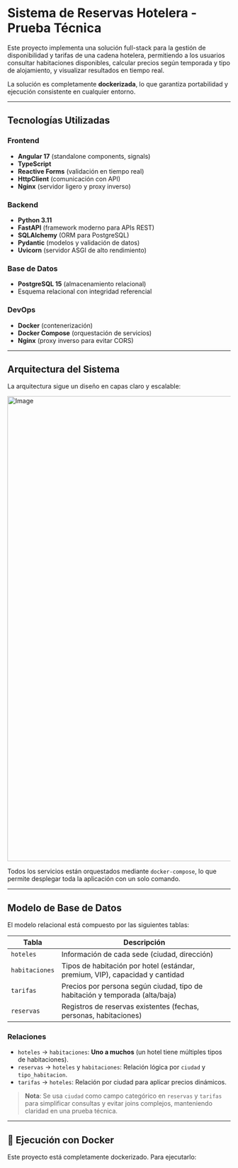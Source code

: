 # Sistema de Reservas Hotelera - Prueba Técnica

Este proyecto implementa una solución full-stack para la gestión de disponibilidad y tarifas de una cadena hotelera, permitiendo a los usuarios consultar habitaciones disponibles, calcular precios según temporada y tipo de alojamiento, y visualizar resultados en tiempo real.

La solución es completamente **dockerizada**, lo que garantiza portabilidad y ejecución consistente en cualquier entorno.

---

## Tecnologías Utilizadas

### Frontend
- **Angular 17** (standalone components, signals)
- **TypeScript**
- **Reactive Forms** (validación en tiempo real)
- **HttpClient** (comunicación con API)
- **Nginx** (servidor ligero y proxy inverso)

### Backend
- **Python 3.11**
- **FastAPI** (framework moderno para APIs REST)
- **SQLAlchemy** (ORM para PostgreSQL)
- **Pydantic** (modelos y validación de datos)
- **Uvicorn** (servidor ASGI de alto rendimiento)

### Base de Datos
- **PostgreSQL 15** (almacenamiento relacional)
- Esquema relacional con integridad referencial

### DevOps
- **Docker** (contenerización)
- **Docker Compose** (orquestación de servicios)
- **Nginx** (proxy inverso para evitar CORS)

---

## Arquitectura del Sistema

La arquitectura sigue un diseño en capas claro y escalable:

<img width="1680" height="1050" alt="Image" src="https://github.com/user-attachments/assets/cd97cea8-877e-442e-80ca-e65d6d53ee24" />

Todos los servicios están orquestados mediante `docker-compose`, lo que permite desplegar toda la aplicación con un solo comando.

---

## Modelo de Base de Datos

El modelo relacional está compuesto por las siguientes tablas:

| Tabla | Descripción |
|------|-------------|
| `hoteles` | Información de cada sede (ciudad, dirección) |
| `habitaciones` | Tipos de habitación por hotel (estándar, premium, VIP), capacidad y cantidad |
| `tarifas` | Precios por persona según ciudad, tipo de habitación y temporada (alta/baja) |
| `reservas` | Registros de reservas existentes (fechas, personas, habitaciones) |

### Relaciones

- `hoteles` → `habitaciones`: **Uno a muchos** (un hotel tiene múltiples tipos de habitaciones).
- `reservas` → `hoteles` y `habitaciones`: Relación lógica por `ciudad` y `tipo_habitacion`.
- `tarifas` → `hoteles`: Relación por ciudad para aplicar precios dinámicos.

> **Nota**: Se usa `ciudad` como campo categórico en `reservas` y `tarifas` para simplificar consultas y evitar joins complejos, manteniendo claridad en una prueba técnica.

---

## 🐳 Ejecución con Docker

Este proyecto está completamente dockerizado. Para ejecutarlo:


